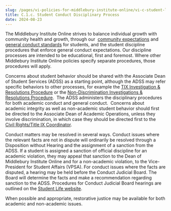 ```yaml
---
slug: /pages/vi-policies-for-middlebury-institute-online/vi-c-student-life-policies/c-1-conduct/c-1-c-student-conduct-disciplinary-process
title: C.1.c. Student Conduct Disciplinary Process
date: 2024-08-23
---
```

The Middlebury Institute Online strives to balance individual growth with community health and growth, through our  [community expectations](https://www.middlebury.edu/institute/student-life/policies/student-conduct) and [general conduct standards](https://www.middlebury.edu/institute/student-life/policies/general-conduct) for students, and the student discipline procedures that enforce general conduct expectations. Our discipline processes are intended to be educational, first and foremost. Where other Middlebury Institute Online policies specify separate procedures, those procedures will apply. 

Concerns about student behavior should be shared with the Associate Dean of Student Services (ADSS) as a starting point, although the ADSS may refer specific behaviors to other processes, for example the [TIX Investigation & Resolutions Procedure](http://www.middlebury.edu/about/handbook/policies-for-all/non-discrim-policies/b.1.b-1-title-ix-investigation-resolutions-policy) or the [Non-Discrimination Investigations & Resolutions Procedure](http://www.middlebury.edu/about/handbook/policies-for-all/non-discrim-policies/anti-harassment-discrimin).  The ADSS administers the disciplinary procedures for both academic conduct and general conduct.  Concerns about academic integrity as well as non-academic student behavior should first be directed to the Associate Dean of Academic Operations, unless they involve discrimination, in which case they should be directed first to the [Civil Rights/Title IX Coordinator](https://www.middlebury.edu/office/title-IX/about).  

Conduct matters may be resolved in several ways. Conduct issues where the relevant facts are not in dispute will ordinarily be resolved through a Disposition without Hearing and the assignment of a sanction from the ADSS. If a student is assigned a sanction of official discipline for an academic violation, they may appeal that sanction to the Dean of Middlebury Institute Online and for a non-academic violation, to the Vice-President for Student Affairs (VPSA). For conduct issues where the facts are disputed, a hearing may be held before the Conduct Judicial Board. The Board will determine the facts and make a recommendation regarding sanction to the ADSS. Procedures for Conduct Judicial Board hearings are outlined on the [Student Life website](https://www.middlebury.edu/institute/student-life/policies/disciplinary-process). 

When possible and appropriate, restorative justice may be available for both academic and non-academic issues.
